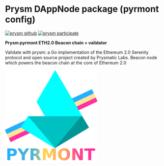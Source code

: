 # Prysm DAppNode package (pyrmont config)

[![prysm github](https://img.shields.io/badge/prysm-Github-blue.svg)](https://prylabs.net/)
[![prysm participate](https://img.shields.io/badge/prysm-participate-753a88.svg)](https://prylabs.net/participate?node=dappnode)

**Prysm pyrmont ETH2.0 Beacon chain + validator**

Validate with prysm: a Go implementation of the Ethereum 2.0 Serenity protocol and open source project created by Prysmatic Labs. Beacon node which powers the beacon chain at the core of Ethereum 2.0

![avatar](avatar-prysm-pyrmont.png)
